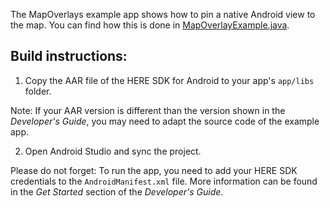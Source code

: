 The MapOverlays example app shows how to pin a native Android view to the map. You can find how this is done in [MapOverlayExample.java](app/src/main/java/com/here/sdk/mapoverlays/MapOverlayExample.java).

Build instructions:
-------------------

1) Copy the AAR file of the HERE SDK for Android to your app's `app/libs` folder.

Note: If your AAR version is different than the version shown in the _Developer's Guide_, you may need to adapt the source code of the example app.

2) Open Android Studio and sync the project.

Please do not forget: To run the app, you need to add your HERE SDK credentials to the `AndroidManifest.xml` file. More information can be found in the _Get Started_ section of the _Developer's Guide_.
